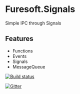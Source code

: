 # Furesoft.Signals
Simple IPC through Signals 

## Features
- Functions
- Events
- Signals
- MessageQueue

[![Build status](https://ci.appveyor.com/api/projects/status/peu14ie5uqmf6ho6?svg=true)](https://ci.appveyor.com/project/furesoft/furesoft-signals)

[![Gitter](https://badges.gitter.im/furesoft/Furesoft.Signals.svg)](https://gitter.im/furesoft/Furesoft.Signals?utm_source=badge&utm_medium=badge&utm_campaign=pr-badge&utm_content=body_badge)
